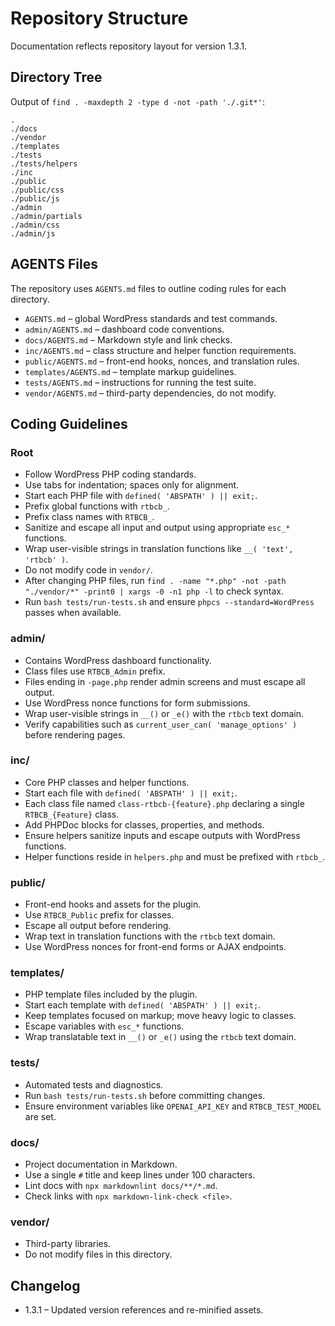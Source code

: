 # Repository Structure

Documentation reflects repository layout for version 1.3.1.

## Directory Tree

Output of `find . -maxdepth 2 -type d -not -path './.git*'`:

```text
.
./docs
./vendor
./templates
./tests
./tests/helpers
./inc
./public
./public/css
./public/js
./admin
./admin/partials
./admin/css
./admin/js
```

## AGENTS Files

The repository uses `AGENTS.md` files to outline coding rules for each directory.

- `AGENTS.md` – global WordPress standards and test commands.
- `admin/AGENTS.md` – dashboard code conventions.
- `docs/AGENTS.md` – Markdown style and link checks.
- `inc/AGENTS.md` – class structure and helper function requirements.
- `public/AGENTS.md` – front-end hooks, nonces, and translation rules.
- `templates/AGENTS.md` – template markup guidelines.
- `tests/AGENTS.md` – instructions for running the test suite.
- `vendor/AGENTS.md` – third-party dependencies, do not modify.

## Coding Guidelines

### Root

- Follow WordPress PHP coding standards.
- Use tabs for indentation; spaces only for alignment.
- Start each PHP file with `defined( 'ABSPATH' ) || exit;`.
- Prefix global functions with `rtbcb_`.
- Prefix class names with `RTBCB_`.
- Sanitize and escape all input and output using appropriate `esc_*` functions.
- Wrap user-visible strings in translation functions like `__( 'text', 'rtbcb' )`.
- Do not modify code in `vendor/`.
- After changing PHP files, run `find . -name "*.php" -not -path "./vendor/*" -print0 | xargs -0 -n1 php -l` to check syntax.
- Run `bash tests/run-tests.sh` and ensure `phpcs --standard=WordPress` passes when available.

### admin/

- Contains WordPress dashboard functionality.
- Class files use `RTBCB_Admin` prefix.
- Files ending in `-page.php` render admin screens and must escape all output.
- Use WordPress nonce functions for form submissions.
- Wrap user-visible strings in `__()` or `_e()` with the `rtbcb` text domain.
- Verify capabilities such as `current_user_can( 'manage_options' )` before rendering pages.

### inc/

- Core PHP classes and helper functions.
- Start each file with `defined( 'ABSPATH' ) || exit;`.
- Each class file named `class-rtbcb-{feature}.php` declaring a single `RTBCB_{Feature}` class.
- Add PHPDoc blocks for classes, properties, and methods.
- Ensure helpers sanitize inputs and escape outputs with WordPress functions.
- Helper functions reside in `helpers.php` and must be prefixed with `rtbcb_`.

### public/

- Front-end hooks and assets for the plugin.
- Use `RTBCB_Public` prefix for classes.
- Escape all output before rendering.
- Wrap text in translation functions with the `rtbcb` text domain.
- Use WordPress nonces for front-end forms or AJAX endpoints.

### templates/

- PHP template files included by the plugin.
- Start each template with `defined( 'ABSPATH' ) || exit;`.
- Keep templates focused on markup; move heavy logic to classes.
- Escape variables with `esc_*` functions.
- Wrap translatable text in `__()` or `_e()` using the `rtbcb` text domain.

### tests/

- Automated tests and diagnostics.
- Run `bash tests/run-tests.sh` before committing changes.
- Ensure environment variables like `OPENAI_API_KEY` and `RTBCB_TEST_MODEL` are set.

### docs/

- Project documentation in Markdown.
- Use a single `#` title and keep lines under 100 characters.
- Lint docs with `npx markdownlint docs/**/*.md`.
- Check links with `npx markdown-link-check <file>`.

### vendor/

- Third-party libraries.
- Do not modify files in this directory.

## Changelog

- 1.3.1 – Updated version references and re-minified assets.


